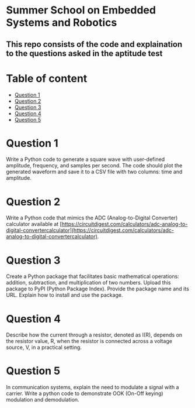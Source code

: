 # Summer School on Embedded Systems and Robotics

## This repo consists of the code and explaination to the questions asked in the aptitude test

# Table of content
- [Question 1](#question~1)
- [Question 2](#question~2)
- [Question 3](#question~3)
- [Question 4](#question~4)
- [Question 5](#question~5)

# Question 1
Write a Python code to generate a square wave with user-defined amplitude, frequency, and samples per second. The code should plot the generated waveform and save it to a CSV file with two columns: time and amplitude.

# Question 2
Write a Python code that mimics the ADC (Analog-to-Digital Converter) calculator available at [https://circuitdigest.com/calculators/adc-analog-to-digital-convertercalculator](https://circuitdigest.com/calculators/adc-analog-to-digital-convertercalculator).

# Question 3
Create a Python package that facilitates basic mathematical operations: addition, subtraction, and multiplication of two numbers. Upload this package to PyPI (Python Package Index). Provide the package name and its URL. Explain how to install and use the package.

# Question 4
Describe how the current through a resistor, denoted as I(R), depends on the resistor value, R, when the resistor is connected across a voltage source, V, in a practical setting.

# Question 5
In communication systems, explain the need to modulate a signal with a carrier. Write a python code to demonstrate OOK (On-Off keying) modulation and demodulation.
